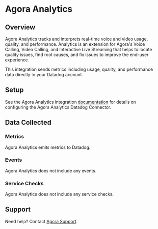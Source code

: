 # Agora Analytics

## Overview

Agora Analytics tracks and interprets real-time voice and video usage, quality, and performance. Analytics is an extension for Agora's Voice Calling, Video Calling, and Interactive Live Streaming that helps to locate quality issues, find root causes, and fix issues to improve the end-user experience.

This integration sends metrics including usage, quality, and performance data directly to your Datadog account.

## Setup

See the Agora Analytics integration [documentation][1] for details on configuring the Agora Analytics Datadog Connector.

## Data Collected

### Metrics

Agora Analytics emits metrics to Datadog.

### Events

Agora Analytics does not include any events.

### Service Checks

Agora Analytics does not include any service checks.

## Support

Need help? Contact [Agora Support][2].

[1]: https://docs.agora.io/en/agora-analytics/analyze/video-voice-sdk/datadog-integration
[2]: mailto:support@agora.io